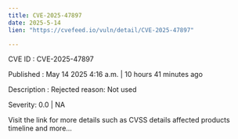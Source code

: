 ```yaml
---
title: CVE-2025-47897
date: 2025-5-14
lien: "https://cvefeed.io/vuln/detail/CVE-2025-47897"

---
```


CVE ID : CVE-2025-47897

Published :  May 14
2025
4:16 a.m. | 10 hours
41 minutes ago

Description : Rejected reason: Not used

Severity: 0.0 | NA

Visit the link for more details
such as CVSS details
affected products
timeline
and more...

